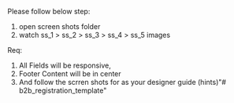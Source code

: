 Please follow below step:
1. open screen shots folder
2. watch ss_1 > ss_2 > ss_3 > ss_4 > ss_5 images 

Req: 
1. All Fields will be responsive,
2. Footer Content will be in center
3. And follow the scrren shots for as your designer guide (hints)"# b2b_registration_template" 
